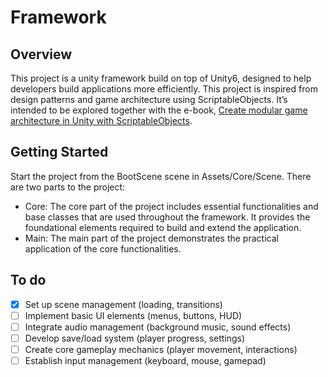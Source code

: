# Framework

## Overview
This project is a unity framework build on top of Unity6, designed to help developers build applications more efficiently. This  project is inspired from design patterns and game architecture using ScriptableObjects. It’s intended to be explored together with the e-book, [Create modular game architecture in Unity with ScriptableObjects](https://unity.com/resources/create-modular-game-architecture-with-scriptable-objects-ebook).

## Getting Started
Start the project from the BootScene scene in Assets/Core/Scene. There are two parts to the project:

- Core: 
The core part of the project includes essential functionalities and base classes that are used throughout the framework. It provides the foundational elements required to build and extend the application.
- Main:
The main part of the project demonstrates the practical application of the core functionalities.

## To do
- [x] Set up scene management (loading, transitions)
- [ ] Implement basic UI elements (menus, buttons, HUD)
- [ ] Integrate audio management (background music, sound effects)
- [ ] Develop save/load system (player progress, settings)
- [ ] Create core gameplay mechanics (player movement, interactions)
- [ ] Establish input management (keyboard, mouse, gamepad)
